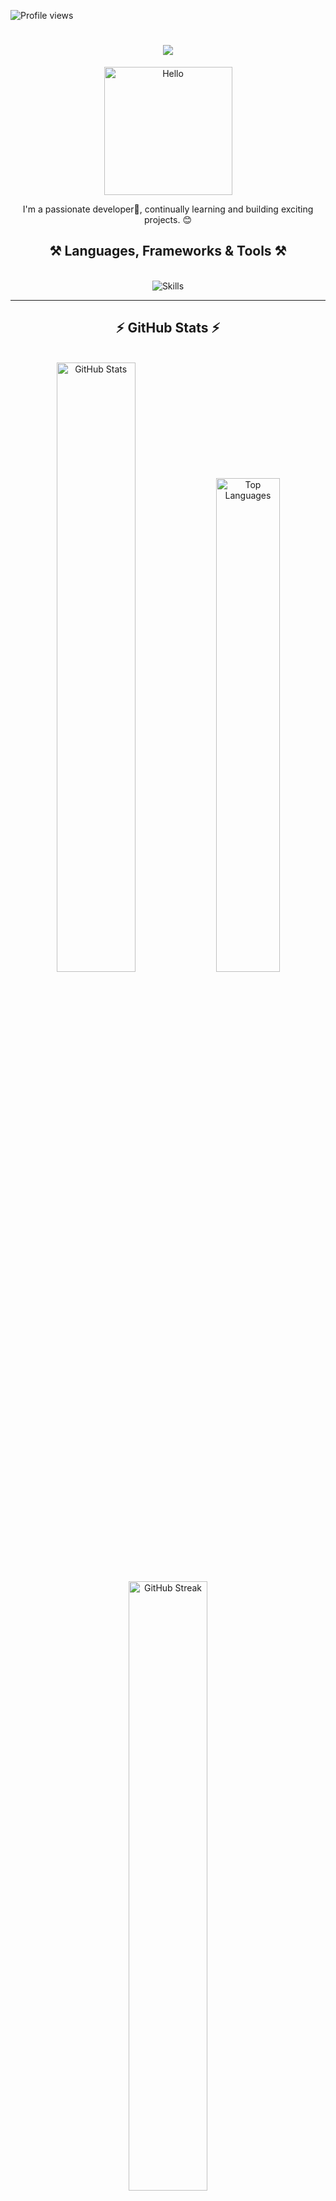 <p align="left"> 
    <img src="https://komarev.com/ghpvc/?username=developershakya&label=Profile%20views&color=0e75b6&style=flat" alt="Profile views" /> 
</p>

<h1 align="center">
    <img src="https://readme-typing-svg.herokuapp.com/?font=Righteous&size=35&center=true&vCenter=true&width=500&height=70&duration=4000&lines=Hey+folks!+👋;+I'm+Deepak+Shakya!;+Welcome+to+my+GitHub!"/>
</h1>

<p align="center">
    <img src="http://media1.giphy.com/media/v1.Y2lkPTc5MGI3NjExdHV0eXI5eGNnZHRyd284MDJ0OWI1cnowY3E2ajlvZHhteml1aG1vMSZlcD12MV9pbnRlcm5hbF9naWZfYnlfaWQmY3Q9cw/H1jSPXCJmo8AZi3gdP/giphy.gif" alt="Hello" width="205"/>
</p>

<p align="center"> 
    I'm a passionate developer👋, continually learning and building exciting projects. 😊
</p>

<h2 align="center">⚒️ Languages, Frameworks & Tools ⚒️</h2>
<br/>
<div align="center">
    <img src="https://skillicons.dev/icons?i=react,nextjs,javascript,ts,nodejs,py,express,mongodb,postgres,redis,prisma,html,css,tailwind,bootstrap,mui,vite,fastapi,vscode,postman,appwrite,github,docker,git,cpp,c,figma,linux,bun,pnpm" alt="Skills"/><br>

</div>

---

<h2 align="center">⚡ GitHub Stats ⚡</h2>
<br>
<!-- <div align="center">
  <img src="https://github-readme-stats.vercel.app/api/top-langs?username=developershakya&show_icons=true&locale=en&layout=compact&theme=radical" alt="Top Languages" height="200px"/>
  <img src="https://github-readme-stats.vercel.app/api?username=developershakya&show_icons=true&locale=en&theme=radical" alt="GitHub Stats" height="200px"/>
  <img src="https://github-readme-streak-stats.herokuapp.com/?user=developershakya&theme=radical" alt="GitHub Streak" height="200px"/>
</div> -->

<div align="center">
  <img src="https://github-readme-stats.vercel.app/api?username=developershakya&show_icons=true&locale=en&theme=radical" alt="GitHub Stats" style="width:  50%; min-width: 250px; height: auto;" />
 
   <img src="https://github-readme-stats.vercel.app/api/top-langs?username=developershakya&show_icons=true&locale=en&layout=compact&theme=radical" alt="Top Languages" style="width:45%; min-width: 200px; height: auto;" />

<br />
   <img src="https://github-readme-streak-stats.herokuapp.com/?user=developershakya&theme=radical" alt="GitHub Streak" style="width: 50%; min-width: 250px; height: auto;" />



</div>





---

<h2 align="center">✨ Connect with me ✨</h2>
<div align="center">
    <a href="https://www.linkedin.com/in/virenderprasad/" target="_blank">
        <img src="https://skillicons.dev/icons?i=linkedin" alt="LinkedIn" height="40"/>
    </a>
    <a href="mailto:virender288@gmail.com">
        <img src="https://skillicons.dev/icons?i=gmail" alt="Gmail" height="40"/>
    </a>
</div>













<!--
**developershakya/developershakya** is a ✨ _special_ ✨ repository because its `README.md` (this file) appears on your GitHub profile.

Here are some ideas to get you started:

- 🔭 I’m currently working on ...
- 🌱 I’m currently learning ...
- 👯 I’m looking to collaborate on ...
- 🤔 I’m looking for help with ...
- 💬 Ask me about ...
- 📫 How to reach me: ...
- 😄 Pronouns: ...
- ⚡ Fun fact: ...
-->
